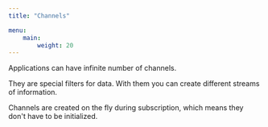 ```yaml
---
title: "Channels"

menu:
    main:
        weight: 20
---
```

Applications can have infinite number of channels.

They are special filters for data. With them you can create different streams of information.

Channels are created on the fly during subscription, which means they don't have to be initialized.
